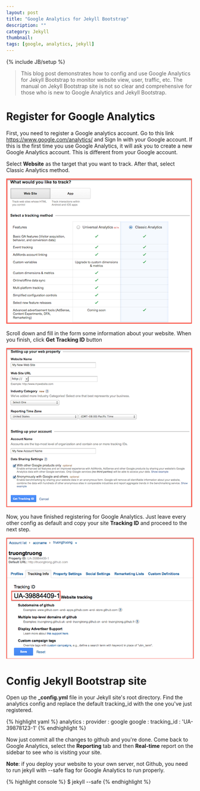 ```yaml
---
layout: post
title: "Google Analytics for Jekyll Bootstrap"
description: ""
category: Jekyll
thumbnail: 
tags: [google, analytics, jekyll]
---
```

{% include JB/setup %}

> This blog post demonstrates how to config and use Google Analytics for Jekyll
> Bootstrap to monitor website view, user, traffic, etc. The manual on Jekyll
> Bootstrap site is not so clear and comprehensive for those who is new to
> Google Analytics and Jekyll Bootstrap.

# Register for Google Analytics

First, you need to register a Google analytics account. Go to this link
<https://www.google.com/analytics/> and Sign In with your Google account. If
this is the first time you use Google Analytics, it will ask you to create a new
Google Analytics account. This is different from your Google account.

Select **Website** as the target that you want to track. After that, select
Classic Analytics method.

![Select](/files/2013-04-05-google-analytics-for-jekyll-bootstrap/classic.png)

Scroll down and fill in the form some information about your website. When you
finish, click **Get Tracking ID** button

![Site info](/files/2013-04-05-google-analytics-for-jekyll-bootstrap/siteinfo.png)

Now, you have finished registering for Google Analytics. Just leave every other
config as default and copy your site **Tracking ID** and proceed to the next
step.

![Tracking ID](/files/2013-04-05-google-analytics-for-jekyll-bootstrap/finish.png)

# Config Jekyll Bootstrap site

Open up the <span><b>_config.yml</b></span> file in your Jekyll site's root
directory. Find the analytics config and replace the default tracking_id with
the one you've just registered.

{% highlight yaml %}
analytics :
  provider : google 
  google : 
      tracking_id : 'UA-39878123-1'
{% endhighlight %}

Now just commit all the changes to github and you're done. Come back to Google
Analytics, select the **Reporting** tab and then **Real-time** report on the
sidebar to see who is visiting your site.

**Note**: if you deploy your website to your own server, not Github, you need to
run jekyll with --safe flag for Google Analytics to run properly.

{% highlight console %}
$ jekyll --safe
{% endhighlight %}

